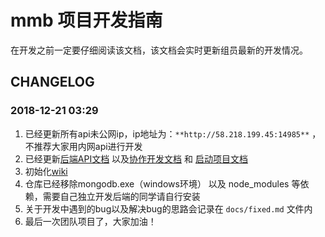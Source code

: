 # mmb 项目开发指南

在开发之前一定要仔细阅读该文档，该文档会实时更新组员最新的开发情况。

## CHANGELOG

### 2018-12-21 03:29
1. 已经更新所有api未公网ip，ip地址为：`**http://58.218.199.45:14985**` ，不推荐大家用内网api进行开发
2. 已经更新[后端API文档](docs/api.md) 以及[协作开发文档](COOPERATION.md) 和 [启动项目文档](docs/start.md)
3. 初始化[wiki](https://github.com/Yggdrasill-7C9/mmb/wiki)
4. 仓库已经移除mongodb.exe（windows环境） 以及 node_modules 等依赖，需要自己独立开发后端的同学请自行安装
5. 关于开发中遇到的bug以及解决bug的思路会记录在 `docs/fixed.md` 文件内
6. 最后一次团队项目了，大家加油！

